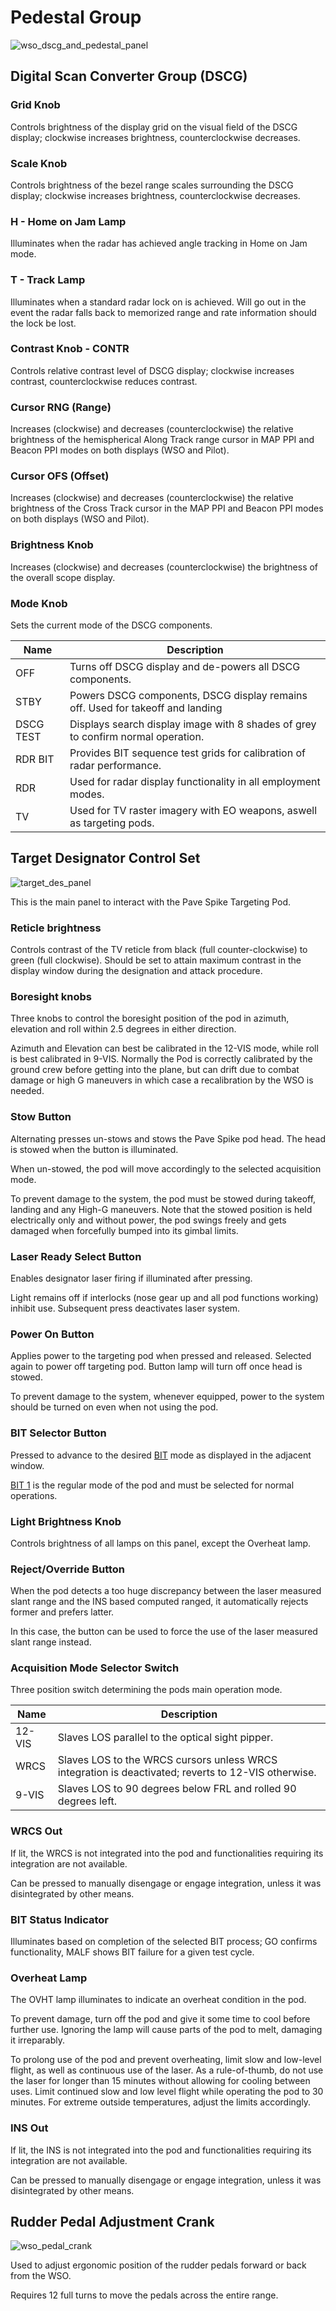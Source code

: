 # Pedestal Group

![wso_dscg_and_pedestal_panel](../../img/wso_dscg_and_pedestal_panel.jpg)

## Digital Scan Converter Group (DSCG)

### Grid Knob

Controls brightness of the display grid on the visual field of the DSCG display;
clockwise increases brightness, counterclockwise decreases.

### Scale Knob

Controls brightness of the bezel range scales surrounding the DSCG display;
clockwise increases brightness, counterclockwise decreases.

### H - Home on Jam Lamp

Illuminates when the radar has achieved angle tracking in Home on Jam mode.

### T - Track Lamp

Illuminates when a standard radar lock on is achieved. Will go out in the event
the radar falls back to memorized range and rate information should the lock be
lost.

### Contrast Knob - CONTR

Controls relative contrast level of DSCG display; clockwise increases contrast,
counterclockwise reduces contrast.

### Cursor RNG (Range)

Increases (clockwise) and decreases (counterclockwise) the relative brightness
of the hemispherical Along Track range cursor in MAP PPI and Beacon PPI modes on
both displays (WSO and Pilot).

### Cursor OFS (Offset)

Increases (clockwise) and decreases (counterclockwise) the relative brightness
of the Cross Track cursor in the MAP PPI and Beacon PPI modes on both displays
(WSO and Pilot).

### Brightness Knob

Increases (clockwise) and decreases (counterclockwise) the brightness of the
overall scope display.

### Mode Knob

Sets the current mode of the DSCG components.

| Name      | Description                                                                      |
|-----------|----------------------------------------------------------------------------------|
| OFF       | Turns off DSCG display and de-powers all DSCG components.                        |
| STBY      | Powers DSCG components, DSCG display remains off. Used for takeoff and landing   |
| DSCG TEST | Displays search display image with 8 shades of grey to confirm normal operation. |
| RDR BIT   | Provides BIT sequence test grids for calibration of radar performance.           |
| RDR       | Used for radar display functionality in all employment modes.                    |
| TV        | Used for TV raster imagery with EO weapons, aswell as targeting pods.            |

## Target Designator Control Set

![target_des_panel](../../img/target_des_panel.jpg)

This is the main panel to interact with the Pave Spike Targeting Pod.

### Reticle brightness

Controls contrast of the TV reticle from black (full counter-clockwise) to green
(full clockwise). Should be set to attain maximum contrast in the display window
during the designation and attack procedure.

### Boresight knobs

Three knobs to control the boresight position of the pod in azimuth, elevation
and roll within 2.5 degrees in either direction.

Azimuth and Elevation can best be calibrated in the 12-VIS mode, while roll is
best calibrated in 9-VIS. Normally the Pod is correctly calibrated by the ground crew before getting
into the plane, but can drift due to combat damage or high G maneuvers in which case a recalibration
by the WSO is needed.

### Stow Button

Alternating presses un-stows and stows the Pave Spike pod head. The head is
stowed when the button is illuminated.

When un-stowed, the pod will move accordingly to the selected acquisition mode.

To prevent damage to the system, the pod must be stowed during takeoff, landing
and any High-G maneuvers. Note that the stowed position is held electrically
only and without power, the pod swings freely and gets damaged when forcefully
bumped into its gimbal limits.

### Laser Ready Select Button

Enables designator laser firing if illuminated after pressing.

Light remains off if interlocks (nose gear up and all pod functions working)
inhibit use. Subsequent press deactivates laser system.

### Power On Button

Applies power to the targeting pod when pressed and released. Selected again to
power off targeting pod. Button lamp will turn off once head is stowed.

To prevent damage to the system, whenever equipped, power to the system should
be turned on even when not using the pod.

### BIT Selector Button

Pressed to advance to the desired [BIT](../../systems/weapon_systems/pave_spike/other.md#bits) mode
as displayed in the adjacent window.

[BIT 1](../../systems/weapon_systems/pave_spike/other.md#bit-1) is the regular mode of the pod and
must be selected for normal operations.

### Light Brightness Knob

Controls brightness of all lamps on this panel, except the Overheat lamp.

### Reject/Override Button

When the pod detects a too huge discrepancy between the laser measured slant
range and the INS based computed ranged, it automatically rejects former and
prefers latter.

In this case, the button can be used to force the use of the laser measured
slant range instead.

### Acquisition Mode Selector Switch

Three position switch determining the pods main operation mode.

| Name   | Description                                                                                         |
|--------|-----------------------------------------------------------------------------------------------------|
| 12-VIS | Slaves LOS parallel to the optical sight pipper.                                                    |
| WRCS   | Slaves LOS to the WRCS cursors unless WRCS integration is deactivated; reverts to 12-VIS otherwise. |
| 9-VIS  | Slaves LOS to 90 degrees below FRL and rolled 90 degrees left.                                      |

### WRCS Out

If lit, the WRCS is not integrated into the pod and functionalities requiring
its integration are not available.

Can be pressed to manually disengage or engage integration, unless it was
disintegrated by other means.

### BIT Status Indicator

Illuminates based on completion of the selected BIT process; GO confirms
functionality, MALF shows BIT failure for a given test cycle.

### Overheat Lamp

The OVHT lamp illuminates to indicate an overheat condition in the pod.

To prevent damage, turn off the pod and give it some time to cool before further
use. Ignoring the lamp will cause parts of the pod to melt, damaging it
irreparably.

To prolong use of the pod and prevent overheating, limit slow and low-level
flight, as well as continuous use of the laser. As a rule-of-thumb, do not use
the laser for longer than 15 minutes without allowing for cooling between uses.
Limit continued slow and low level flight while operating the pod to 30 minutes.
For extreme outside temperatures, adjust the limits accordingly.

### INS Out

If lit, the INS is not integrated into the pod and functionalities requiring its
integration are not available.

Can be pressed to manually disengage or engage integration, unless it was
disintegrated by other means.

## Rudder Pedal Adjustment Crank

![wso_pedal_crank](../../img/wso_pedal_crank.jpg)

Used to adjust ergonomic position of the rudder pedals forward or back from the
WSO.

Requires 12 full turns to move the pedals across the entire range.
